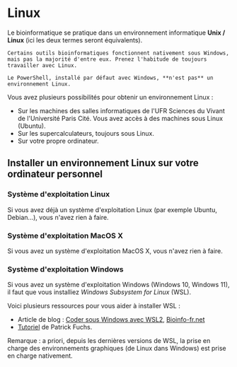# Linux

Le bioinformatique se pratique dans un environnement informatique **Unix / Linux** (ici les deux termes seront équivalents).

```{note}
Certains outils bioinformatiques fonctionnent nativement sous Windows, mais pas la majorité d'entre eux. Prenez l'habitude de toujours travailler avec Linux.

Le PowerShell, installé par défaut avec Windows, **n'est pas** un environnement Linux.
```

Vous avez plusieurs possibilités pour obtenir un environnement Linux :

- Sur les machines des salles informatiques de l'UFR Sciences du Vivant de l'Université Paris Cité. Vous avez accès à des machines sous Linux (Ubuntu).
- Sur les supercalculateurs, toujours sous Linux.
- Sur votre propre ordinateur. 


## Installer un environnement Linux sur votre ordinateur personnel

### Système d'exploitation Linux

Si vous avez déjà un système d'exploitation Linux (par exemple Ubuntu, Debian...), vous n'avez rien à faire.


### Système d'exploitation MacOS X

Si vous avez un système d'exploitation MacOS X, vous n'avez rien à faire.


### Système d'exploitation Windows

Si vous avez un système d'exploitation Windows (Windows 10, Windows 11), il faut que vous installiez *Windows Subsystem for Linux* (WSL).

Voici plusieurs ressources pour vous aider à installer WSL :

- Article de blog : [Coder sous Windows avec WSL2](https://bioinfo-fr.net/coder-sous-windows-avec-wsl2), [Bioinfo-fr.net](https://bioinfo-fr.net/)
- [Tutoriel](https://github.com/patrickfuchs/cours-unix/blob/master/wsl.md) de Patrick Fuchs.

Remarque : a priori, depuis les dernières versions de WSL, la prise en charge des environnements graphiques (de Linux dans Windows) est prise en charge nativement.

